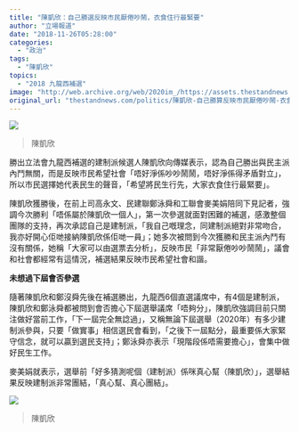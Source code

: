 ```yaml
---
title: "陳凱欣：自己勝選反映市民厭倦吵鬧，衣食住行最緊要"
author: "立場報道"
date: "2018-11-26T05:28:00"
categories:
  - "政治"
tags:
  - "陳凱欣"
topics:
  - "2018 九龍西補選"
image: "http://web.archive.org/web/2020im_/https://assets.thestandnews.com/media/photos/46675554_10160961163785265_3860838268077604864_o_Df05R.png"
original_url: "thestandnews.com/politics/陳凱欣-自己勝算反映市民厭倦吵鬧-衣食住行最緊要"
---
```

![](http://web.archive.org/web/2020im_/https://assets.thestandnews.com/media/photos/46675554_10160961163785265_3860838268077604864_o_Df05R.png)
> 陳凱欣

勝出立法會九龍西補選的建制派候選人陳凱欣向傳媒表示，認為自己勝出與民主派內鬥無關，而是反映市民希望社會「唔好淨係吵吵鬧鬧，唔好淨係得矛盾對立」，所以市民選擇她代表民生的聲音，「希望將民生行先，大家衣食住行最緊要」。

陳凱欣獲勝後，在前上司高永文、民建聯鄭泳舜和工聯會麥美娟陪同下見記者，強調今次勝利「唔係屬於陳凱欣一個人」，第一次參選就面對困難的補選，感激整個團隊的支持，再次承認自己是建制派，「我自己嘅理念，同建制派絕對非常吻合，我亦好開心佢哋接納陳凱欣係佢哋一員」；她多次被問到今次獲勝和民主派內鬥有沒有關係，她稱「大家可以由選票去分析」，反映市民「非常厭倦吵吵鬧鬧」，議會和社會都經常有這情況，補選結果反映市民希望社會和諧。

**未想過下屆會否參選**

隨著陳凱欣和鄭沒舜先後在補選勝出，九龍西6個直選議席中，有4個是建制派，陳凱欣和鄭泳舜都被問到會否擔心下屆選舉議席「唔夠分」，陳凱欣強調目前只關注做好當前工作，「下一屆完全無諗過」，又稱無論下屆選舉（2020年）有多少建制派參與，只要「做實事」相信選民會看到，「之後下一屆點分，最重要係大家緊守信念，就可以贏到選民支持」；鄭泳舜亦表示「現階段係唔需要擔心」，會集中做好民生工作。

麥美娟就表示，選舉前「好多猜測呢個（建制派）係咪真心幫（陳凱欣）」，選舉結果反映建制派非常團結，「真心幫、真心團結」。

![](http://web.archive.org/web/2020im_/https://assets.thestandnews.com/media/photos/46720486_10160960963310265_4502837403819442176_o_UMuY5.png)
> 陳凱欣